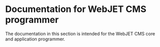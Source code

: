 # Documentation for WebJET CMS programmer

The documentation in this section is intended for the WebJET CMS core and application programmer.
